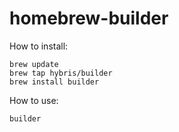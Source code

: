 # homebrew-builder
How to install:

```
brew update
brew tap hybris/builder
brew install builder
```

How to use:

```
builder
```
